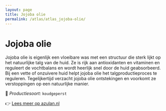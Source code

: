 ```yaml
---
layout: page
title: Jojoba olie
permalink: /atlas/atlas_jojoba-olie/
---
```


# Jojoba olie

Jojoba olie is eigenlijk een vloeibare was met een structuur die sterk lijkt op het natuurlijke talg van de huid. Ze is rijk aan antioxidanten en vitaminen en reguleert de vochtbalans en wordt heerlijk snel door de huid geabsorbeerd. Bij een vette of onzuivere huid helpt jojoba olie het talgproductieproces te reguleren. Tegelijkertijd verzacht jojoba olie ontstekingen en voorkomt ze verstoppingen op een natuurlijke manier.

🔧 *Productiesoort:* `koudgeperst`

👉 [Lees meer op azulan.nl](https://azulan.nl/atlas/jojoba-olie)